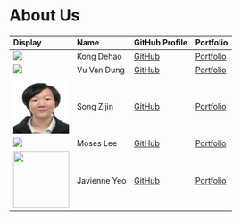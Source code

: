 # About Us

| Display                                                                                     | Name         | GitHub Profile                            | Portfolio                        |
| :------------------------------------------------------------------------------------------ | :----------- | :---------------------------------------- | :------------------------------- |
| ![](https://avatars.githubusercontent.com/u/16986946?v=4&s=100)                             | Kong Dehao   | [GitHub](https://github.com/kdh3799)      | [Portfolio](./team/kongdehao)    |
| ![](https://avatars.githubusercontent.com/u/44609036?v=4&s=100)                             | Vu Van Dung  | [GitHub](https://github.com/joulev)       | [Portfolio](./team/joulev)       |
| <img src="./otherImages%2FZijinProfile.jpg" width="100px" height="100px" />                 | Song Zijin   | [GitHub](https://github.com/SongZijin)    | [Portfolio](./team/songzijin)    |
| ![](https://avatars.githubusercontent.com/u/72350236?v=4&s=100)                             | Moses Lee    | [GitHub](https://github.com/moseslee9012) | [Portfolio](./team/moseslee9012) |
| <img src="https://avatars.githubusercontent.com/u/88180884" width="100px" height="100px" /> | Javienne Yeo | [GitHub](https://github.com/javienneyeo)  | [Portfolio](./team/javienneyeo)  |

